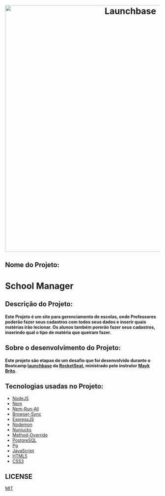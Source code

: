 <h1 align="center">
    <img alt="Launchbase" src="https://github.com/gibifyOfficial/School-Manager/blob/master/public/assets/school-manager.png" width="800px"/>
</h1>

 ## Nome do Projeto:
 # School Manager
 ## Descrição do Projeto:
 #### Este Projeto é um site para gerenciamento de escolas, onde Professores poderão fazer seus cadastros com todos seus dados e inserir quais matérias irão lecionar. Os alunos também porerão fazer seus cadastros, inserindo qual o tipo de matéria que queiram fazer.
 ## Sobre o desenvolvimento do Projeto:
 #### Este projeto são etapas de um desafio que foi desenvolvido durante o Bootcamp [launchbase](https://rocketseat.com.br/launchbase) da [RocketSeat](https://rocketseat.com.br), ministrado pelo instrutor [Mayk Brito](https://github.com/maykbrito).
 ## Tecnologias usadas no Projeto:
 * [NodeJS](https://nodejs.org/en/docs/)
 * [Npm](https://www.npmjs.com/get-npm)
 * [Npm-Run-All](https://www.npmjs.com/package/npm-run-all)
 * [Browser-Sync](https://www.browsersync.io/)
 * [ExpressJS](https://expressjs.com/)
 * [Nodemon](https://nodemon.io/)
 * [Nunjucks](https://mozilla.github.io/nunjucks/templating.html)
 * [Method-Override](https://www.npmjs.com/package/method-override)
 * [PostgreSQL](https://www.postgresql.org/)
 * [Pg](https://www.npmjs.com/package/pg)
 * [JavaScript](https://www.javascript.com/)
 * [HTML5](https://developer.mozilla.org/en-US/docs/Web/Guide/HTML/HTML5)
 * [CSS3](https://developer.mozilla.org/en-US/docs/Archive/CSS3)
 
 ## LICENSE
 [MIT](https://github.com/gibifyOfficial/School-Manager/blob/master/LICENSE)
